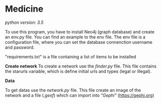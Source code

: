 # Medicine

*python version: 3.5*

To use this program, you have to install Neo4j (graph database) and create an env.py file. You can find an example to the env file.
The env file is a configuration file, where you can set the database connenction username and password.

"requirements.txt" is a file containing a list of items to be installed

**Create network**
To create a network use the *finder.py* file. This file contains the starurls variable, which is define initial urls and types (legal or illegal).
 
**Data**

To get datas use the *network.py* file. This file create an image of the network and a file (*.gexf*) which can import into *"Gephi"* (https://gephi.org)
